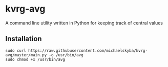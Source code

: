 # kvrg-avg
A command line utility written in Python for keeping track of central values

## Installation
    sudo curl https://raw.githubusercontent.com/michaelskyba/kvrg-avg/master/main.py -o /usr/bin/avg
    sudo chmod +x /usr/bin/avg
